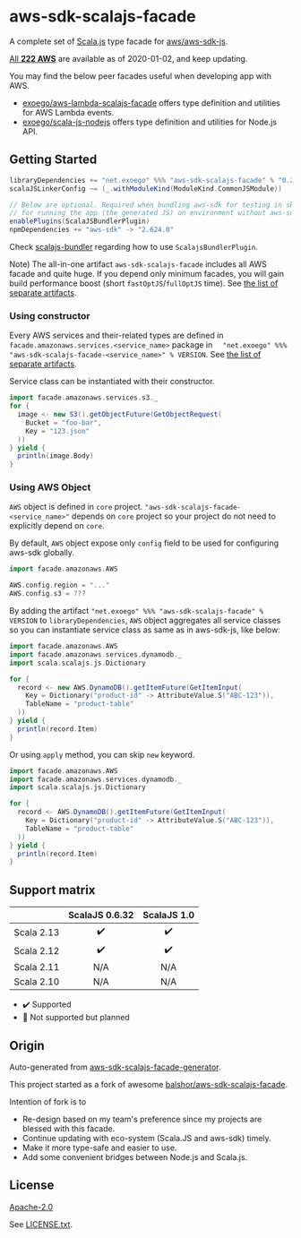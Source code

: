 # aws-sdk-scalajs-facade

A complete set of [Scala.js](https://www.scala-js.org/) type facade for [aws/aws-sdk-js](https://github.com/aws/aws-sdk-js/).

[All **222 AWS**](https://docs.aws.amazon.com/AWSJavaScriptSDK/latest/top-level-namespace.html) are available as of 2020-01-02, and keep updating.

You may find the below peer facades useful when developing app with AWS.

* [exoego/aws-lambda-scalajs-facade](https://github.com/exoego/aws-lambda-scalajs-facade) offers type definition and utilities for AWS Lambda events.
* [exoego/scala-js-nodejs](https://github.com/exoego/scala-js-nodejs) offers type definition and utilities for Node.js API.


## Getting Started

```sbt
libraryDependencies += "net.exoego" %%% "aws-sdk-scalajs-facade" % "0.29.0-v2.624.0"
scalaJSLinkerConfig ~= (_.withModuleKind(ModuleKind.CommonJSModule))

// Below are optional. Required when bundling aws-sdk for testing in sbt or
// for running the app (the generated JS) on environment without aws-sdk provided.
enablePlugins(ScalaJSBundlerPlugin)
npmDependencies += "aws-sdk" -> "2.624.0"
```

Check [scalajs-bundler](https://scalacenter.github.io/scalajs-bundler/) regarding how to use `ScalajsBundlerPlugin`.

Note) The all-in-one artifact `aws-sdk-scalajs-facade` includes all AWS facade and quite huge. If you depend only minimum facades, you will gain build performance boost (short `fastOptJS`/`fullOptJS` time). See [the list of separate artifacts](ARTIFACTS.md).

### Using constructor

Every AWS services and their-related types are defined in `facade.amazonaws.services.<service_name>` package in `  "net.exoego" %%% "aws-sdk-scalajs-facade-<service_name>" % VERSION`. See [the list of separate artifacts](ARTIFACTS.md).

Service class can be instantiated with their constructor.

```scala
import facade.amazonaws.services.s3._
for {
  image <- new S3().getObjectFuture(GetObjectRequest(
    Bucket = "foo-bar",
    Key = "123.json"
  ))
} yield {
  println(image.Body)
}
```

### Using AWS Object

`AWS` object is defined in `core` project.
`"aws-sdk-scalajs-facade-<service_name>"` depends on `core` project so your project do not need to explicitly depend on `core`.

By default, `AWS` object expose only `config` field to be used for configuring aws-sdk globally.
```scala
import facade.amazonaws.AWS

AWS.config.region = "..."
AWS.config.s3 = ???
```

By adding the artifact `"net.exoego" %%% "aws-sdk-scalajs-facade" % VERSION` to `libraryDependencies`, `AWS` object aggregates all service classes so you can instantiate service class as same as in aws-sdk-js, like below:


```scala
import facade.amazonaws.AWS
import facade.amazonaws.services.dynamodb._
import scala.scalajs.js.Dictionary

for {
  record <- new AWS.DynamoDB().getItemFuture(GetItemInput(
    Key = Dictionary("product-id" -> AttributeValue.S("ABC-123")),
    TableName = "product-table"
  ))
} yield {
  println(record.Item)
}
```

Or using `apply` method, you can skip `new` keyword.

```scala
import facade.amazonaws.AWS
import facade.amazonaws.services.dynamodb._
import scala.scalajs.js.Dictionary

for {
  record <- AWS.DynamoDB().getItemFuture(GetItemInput(
    Key = Dictionary("product-id" -> AttributeValue.S("ABC-123")),
    TableName = "product-table"
  ))
} yield {
  println(record.Item)
}
```


## Support matrix

|            |   ScalaJS 0.6.32   |   ScalaJS 1.0      |
| ---------- | :----------------: | :----------------: |
| Scala 2.13 | :heavy_check_mark: | :heavy_check_mark: |
| Scala 2.12 | :heavy_check_mark: | :heavy_check_mark: |
| Scala 2.11 |         N/A        |       N/A          |
| Scala 2.10 |         N/A        |       N/A          |

-   :heavy_check_mark: Supported
-   :construction: Not supported but planned

## Origin 

Auto-generated from [aws-sdk-scalajs-facade-generator](https://github.com/exoego/aws-sdk-scalajs-facade-generator).

This project started as a fork of awesome [balshor/aws-sdk-scalajs-facade](https://github.com/balshor/aws-sdk-scalajs-facade).

Intention of fork is to

* Re-design based on my team's preference since my projects are blessed with this facade.
* Continue updating with eco-system (Scala.JS and aws-sdk) timely.
* Make it more type-safe and easier to use.
* Add some convenient bridges between Node.js and Scala.js.


## License

[Apache-2.0](https://opensource.org/licenses/Apache-2.0)

See [LICENSE.txt](https://github.com/exoego/aws-sdk-scalajs-facade-public/LICENSE.txt).

